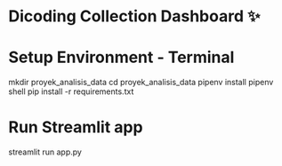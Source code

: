 # Dicoding Collection Dashboard ✨

# Setup Environment - Terminal
mkdir proyek_analisis_data
cd proyek_analisis_data
pipenv install
pipenv shell
pip install -r requirements.txt

# Run Streamlit app
streamlit run app.py
